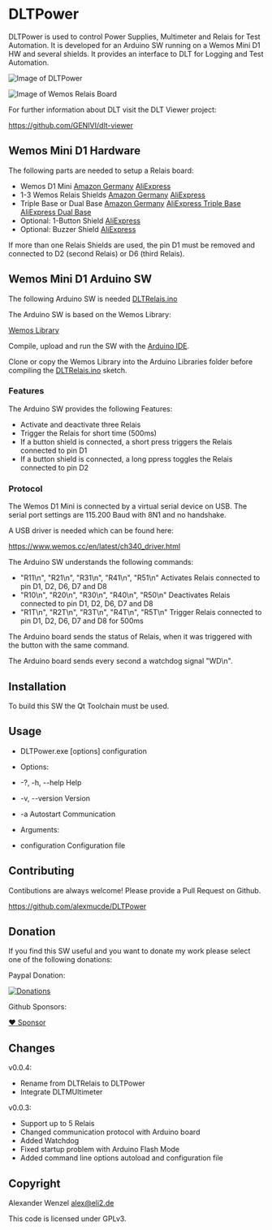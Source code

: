 # DLTPower

DLTPower is used to control Power Supplies, Multimeter and Relais for Test Automation.
It is developed for an Arduino SW running on a Wemos Mini D1 HW and several shields.
It provides an interface to DLT for Logging and Test Automation.

![Image of DLTPower](https://github.com/alexmucde/DLTPower/blob/main/doc/images/DLTPower.jpg)

![Image of Wemos Relais Board](https://github.com/alexmucde/DLTPower/blob/main/doc/images/WemosRelaisBoard.jpg)

For further information about DLT visit the DLT Viewer project:

https://github.com/GENIVI/dlt-viewer

## Wemos Mini D1 Hardware

The following parts are needed to setup a Relais board:

* Wemos D1 Mini [Amazon Germany](https://amzn.to/3thvzYd) [AliExpress](https://s.click.aliexpress.com/e/_AXoYOK)
* 1-3 Wemos Relais Shields [Amazon Germany](https://amzn.to/3csEJdE) [AliExpress](https://s.click.aliexpress.com/e/_9JeBua)
* Triple Base or Dual Base [Amazon Germany](https://amzn.to/3eyI9Ov) [AliExpress Triple Base](https://s.click.aliexpress.com/e/_AXI4VC) [AliExpress Dual Base](https://s.click.aliexpress.com/e/_9In2Z0)
* Optional: 1-Button Shield [AliExpress](https://s.click.aliexpress.com/e/_9INwTG)
* Optional: Buzzer Shield [AliExpress](https://s.click.aliexpress.com/e/_A7sRs2)

If more than one Relais Shields are used, the pin D1 must be removed and connected to D2 (second Relais) or D6 (third Relais).

## Wemos Mini D1 Arduino SW

The following Arduino SW is needed [DLTRelais.ino](https://github.com/alexmucde/DLTRelais/blob/main/arduino/DLTRelais/DLTRelais.ino)

The Arduino SW is based on the Wemos Library:

[Wemos Library](https://github.com/alexmucde/WemosLibrary)

Compile, upload and run the SW with the [Arduino IDE](https://www.arduino.cc/en/software).

Clone or copy the Wemos Library into the Arduino Libraries folder before compiling the [DLTRelais.ino](https://github.com/alexmucde/DLTRelais/blob/main/arduino/DLTRelais/DLTRelais.ino) sketch.

### Features

The Arduino SW provides the following Features:

* Activate and deactivate three Relais
* Trigger the Relais for short time (500ms)
* If a button shield is connected, a short press triggers the Relais connected to pin D1
* If a button shield is connected, a long ppress toggles the Relais connected to pin D2

### Protocol

The Wemos D1 Mini is connected by a virtual serial device on USB. The serial port settings are 115.200 Baud with 8N1 and no handshake.

A USB driver is needed which can be found here:

https://www.wemos.cc/en/latest/ch340_driver.html

The Arduino SW understands the following commands:

* "R11\n", "R21\n", "R31\n", "R41\n", "R51\n" Activates Relais connected to pin D1, D2, D6, D7 and D8
* "R10\n", "R20\n", "R30\n", "R40\n", "R50\n" Deactivates Relais connected to pin D1, D2, D6, D7 and D8
* "R1T\n", "R2T\n", "R3T\n", "R4T\n", "R5T\n" Trigger Relais connected to pin D1, D2, D6, D7 and D8 for 500ms

The Arduino board sends the status of Relais, when it was triggered with the button with the same command.

The Arduino board sends every second a watchdog signal "WD\n".

## Installation

To build this SW the Qt Toolchain must be used.

## Usage

* DLTPower.exe [options] configuration

* Options:
*  -?, -h, --help          Help
*  -v, --version           Version
*  -a                      Autostart Communication

* Arguments:
*  configuration           Configuration file

## Contributing

Contibutions are always welcome! Please provide a Pull Request on Github.

https://github.com/alexmucde/DLTPower

## Donation

If you find this SW useful and you want to donate my work please select one of the following donations:

Paypal Donation:

[![Donations](https://www.paypalobjects.com/en_US/DK/i/btn/btn_donateCC_LG.gif)](https://www.paypal.com/donate?hosted_button_id=YBWSNXYWJJP2Q)

Github Sponsors:

[:heart: Sponsor](https://github.com/sponsors/alexmucde)

## Changes

v0.0.4:

* Rename from DLTRelais to DLTPower
* Integrate DLTMUltimeter

v0.0.3:

* Support up to 5 Relais
* Changed communication protocol with Arduino board
* Added Watchdog
* Fixed startup problem with Arduino Flash Mode
* Added command line options autoload and configuration file

## Copyright

Alexander Wenzel <alex@eli2.de>

This code is licensed under GPLv3.
